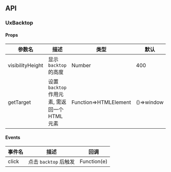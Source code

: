 ## API

### UxBacktop

#### Props

| 参数名           | 描述                                          | 类型                  | 默认       |
| ---------------- | --------------------------------------------- | --------------------- | ---------- |
| visibilityHeight | 显示 `backtop` 的高度                         | Number                | 400        |
| getTarget        | 设置 `backtop` 作用元素, 需返回一个 HTML 元素 | Function=>HTMLElement | ()=>window |

#### Events

| 事件名 | 描述                  | 回调        |
| ------ | --------------------- | ----------- |
| click  | 点击 `backtop` 后触发 | Function(e) |

